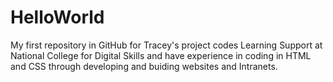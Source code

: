 # HelloWorld
My first repository in GitHub for Tracey's project codes
Learning Support at National College for Digital Skills and have experience in coding in HTML and CSS through developing and buiding websites and Intranets. 
